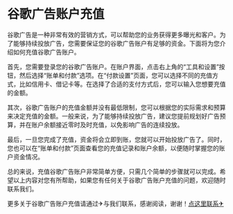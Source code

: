 # 谷歌广告账户充值

谷歌广告是一种非常有效的营销方式，可以帮助您的业务获得更多曝光和客户。为了能够持续投放广告，您需要保证您的谷歌广告账户有足够的资金。下面将为您介绍如何充值谷歌广告账户。

首先，您需要登录您的谷歌广告账户。在账户界面，点击右上角的“工具和设置”按钮，然后选择“账单和付款”选项。在“付款设置”页面，您可以选择不同的充值方式，比如信用卡、借记卡等。在选择了合适的支付方式后，您可以输入您想要充值的金额。

其次，谷歌广告账户的充值金额并没有最低限制，您可以根据您的实际需求和预算来决定充值的金额。一般来说，为了能够持续投放广告，建议您提前规划好广告预算，并在账户余额接近零时及时充值，以免影响广告的连续投放。

最后，一旦您完成了充值，资金将会立即到账，您就可以开始投放广告了。同时，您也可以在“账单和付款”页面查看您的充值记录和账户余额，以便随时掌握您的账户资金情况。

总的来说，充值谷歌广告账户非常简单方便，只需几个简单的步骤就可以完成。希望以上内容对您有所帮助，如果您有任何关于谷歌广告账户充值的问题，欢迎随时联系我们。

更多关于谷歌广告账户充值请通过✈与我们联系，感谢阅读，谢谢！[点这里联系✈](https://sim.k02.cc)